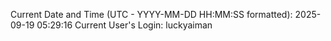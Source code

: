 Current Date and Time (UTC - YYYY-MM-DD HH:MM:SS formatted): 2025-09-19 05:29:16
Current User's Login: luckyaiman
